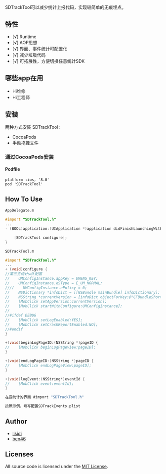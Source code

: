 SDTrackTool可以减少统计上报代码，实现较简单的无痕埋点。

## 特性

- [√] Runtime
- [√] AOP思想
- [√] 界面、事件统计可配置化
- [√] 减少垃圾代码
- [√] 可拓展性，方便切换任意统计SDK

## 哪些app在用
- Hi维修
- Hi工程师

## 安装

两种方式安装 SDTrackTool :

-  CocoaPods
-  手动拖拽文件

### 通过CocoaPods安装

#### Podfile
```
platform :ios, '8.0'
pod 'SDTrackTool'
```

## How To Use

```objective-c
AppDelegate.m

#import "SDTrackTool.h"
...
- (BOOL)application:(UIApplication *)application didFinishLaunchingWithOptions:(NSDictionary *)launchOptions {

    [SDTrackTool configure];
}
```

```objective-c
SDTrackTool.m

#import "SDTrackTool.h"
...
+ (void)configure {
//第三方统计sdk配置
//    UMConfigInstance.appKey = UMENG_KEY;
//    UMConfigInstance.eSType = E_UM_NORMAL;
////    UMConfigInstance.ePolicy = 0;
//    NSDictionary *infoDict = [[NSBundle mainBundle] infoDictionary];
//    NSString *currentVersion = [infoDict objectForKey:@"CFBundleShortVersionString"];
//    [MobClick setAppVersion:currentVersion];
//    [MobClick startWithConfigure:UMConfigInstance];
//
//#ifdef DEBUG
//    [MobClick setLogEnabled:YES];
//    [MobClick setCrashReportEnabled:NO];
//#endif
}

+(void)beginLogPageID:(NSString *)pageID {
//    [MobClick beginLogPageView:pageID];
}

+(void)endLogPageID:(NSString *)pageID {
//    [MobClick endLogPageView:pageID];
}

+(void)logEvent:(NSString*)eventId {
//    [MobClick event:eventId];
}
```

```objective-c
在要统计的界面 #import "SDTrackTool.h"
```

```objective-c
按照示例，填写配置SDTrackEvents.plist
```
## Author
- [lisidi](https://github.com/CoderLISIDI)
- [ben46](https://github.com/ben46)


## Licenses

All source code is licensed under the [MIT License](https://raw.github.com/CoderLISIDI/SDTrackTool/master/LICENSE).


